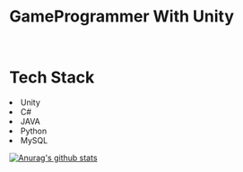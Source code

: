 <h1>GameProgrammer With Unity</h1>
<br>
<h1>Tech Stack</h1>
<li>Unity</li>
<li>C#</li>
<li>JAVA</li>
<li>Python</li>
<li>MySQL</li>

 [![Anurag's github stats](https://github-readme-stats.vercel.app/api?username=dlwlxns4)](https://github.com/anuraghazra/github-readme-stats)

<!--
**dlwlxns4/dlwlxns4** is a ✨ _special_ ✨ repository because its `README.md` (this file) appears on your GitHub profile.

Here are some ideas to get you started:

- 🔭 I’m currently working on ...
- 🌱 I’m currently learning ...
- 👯 I’m looking to collaborate on ...
- 🤔 I’m looking for help with ...
- 💬 Ask me about ...
- 📫 How to reach me: ...
- 😄 Pronouns: ...
- ⚡ Fun fact: ...
-->

